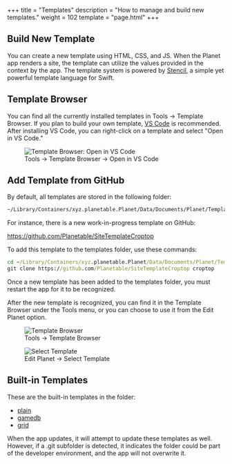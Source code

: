 +++
title = "Templates"
description = "How to manage and build new templates."
weight = 102
template = "page.html"
+++

## Build New Template

You can create a new template using HTML, CSS, and JS. When the Planet app renders a site, the template can utilize the values provided in the context by the app. The template system is powered by [Stencil](https://github.com/stencilproject/Stencil), a simple yet powerful template language for Swift.

## Template Browser

You can find all the currently installed templates in Tools -> Template Browser. If you plan to build your own template, [VS Code](https://code.visualstudio.com/) is recommended. After installing VS Code, you can right-click on a template and select "Open in VS Code."

<figure>
  <img src="../../assets/screenshots/template-browser-vscode.png" alt="Template Browser: Open in VS Code" class="screenshot" />
  <figcaption>Tools -&gt; Template Browser -&gt; Open in VS Code</figcaption>
</figure>

## Add Template from GitHub

By default, all templates are stored in the following folder:

```cmd
~/Library/Containers/xyz.planetable.Planet/Data/Documents/Planet/Templates
```

For instance, there is a new work-in-progress template on GitHub:

<a href="https://github.com/Planetable/SiteTemplateCroptop
" target="_blank">https://github.com/Planetable/SiteTemplateCroptop</a>

To add this template to the templates folder, use these commands:

```cmd
cd ~/Library/Containers/xyz.planetable.Planet/Data/Documents/Planet/Templates
git clone https://github.com/Planetable/SiteTemplateCroptop croptop
```

Once a new template has been added to the templates folder, you must restart the app for it to be recognized.

After the new template is recognized, you can find it in the Template Browser under the Tools menu, or you can choose to use it from the Edit Planet option.

<figure>
  <img src="../../assets/screenshots/template-browser.png" alt="Template Browser" class="screenshot" />
  <figcaption>Tools -&gt; Template Browser</figcaption>
</figure>

<figure>
  <img src="../../assets/screenshots/select-template.png" alt="Select Template" class="screenshot" />
  <figcaption>Edit Planet -&gt; Select Template</figcaption>
</figure>

## Built-in Templates

These are the built-in templates in the folder:

- [plain](https://github.com/Planetable/SiteTemplatePlain)
- [gamedb](https://github.com/Planetable/SiteTemplate8bit)
- [grid](https://github.com/Planetable/SiteTemplateGrid)

When the app updates, it will attempt to update these templates as well. However, if a .git subfolder is detected, it indicates the folder could be part of the developer environment, and the app will not overwrite it.